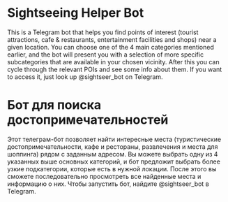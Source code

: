 # Sightseeing Helper Bot <br>
This is a Telegram bot that helps you find points of interest (tourist attractions, cafe & restaurants, entertainment facilities and shops) near a given location. You can choose one of the 4 main categories mentioned earlier, and the bot will present you with a selection of more specific subcategories that are available in your chosen vicinity. After this you can cycle through the relevant POIs and see some info about them.
If you want to access it, just look up @sightseer_bot on Telegram.

# Бот для поиска достопримечательностей <br>
Этот телеграм-бот позволяет найти интересные места (туристические достопримечательности, кафе и рестораны, развлечения и места для шоппинга) рядом с заданным адресом. Вы можете выбрать одну из 4 указанных выше основных категорий, и бот предложит выбрать более узкие подкатегории, которые есть в нужной локации. После этого вы сможете последовательно просмотреть все найденные места и информацию о них.
Чтобы запустить бот, найдите @sightseer_bot в Telegram.

